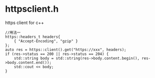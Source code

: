 # httpsclient.h
https client for c++


    //用法一
    https::headers_t headers{
        { "Accept-Encoding", "gzip" }
    };
    auto res = https::client().get("https://xxx", headers);
    if (res->status == 200 || res->status == 204) {
        std::string body = std::string(res->body.content.begin(), res->body.content.end());
        std::cout << body;
    }